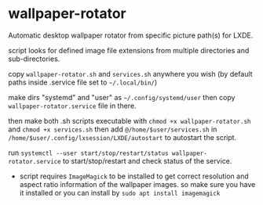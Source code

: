 # wallpaper-rotator

Automatic desktop wallpaper rotator from specific picture path(s) for LXDE.

script looks for defined image file extensions from multiple directories and sub-directories.

copy ```wallpaper-rotator.sh``` and ```services.sh``` anywhere you wish (by default paths inside .service file set to ```~/.local/bin/```)

make dirs "systemd" and "user" as ```~/.config/systemd/user``` then copy ```wallpaper-rotator.service``` file in there.

then make both .sh scripts executable with ```chmod +x wallpaper-rotator.sh``` and ```chmod +x services.sh``` then add ```@/home/$user/services.sh``` in ```/home/$user/.config/lxsession/LXDE/autostart``` to autostart the script.

run ```systemctl --user start/stop/restart/status wallpaper-rotator.service``` to start/stop/restart and check status of the service.

* script requires ```ImageMagick``` to be installed to get correct resolution and aspect ratio information of the wallpaper images. so make sure you have it installed or you can install by ```sudo apt install imagemagick```
